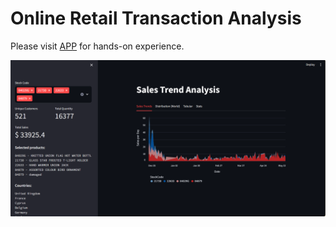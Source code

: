 # Online Retail Transaction Analysis

  Please visit [APP](https://onlineretailtransactionanalysis.streamlit.app/) for hands-on experience. 
  
  ![app](https://github.com/nirbhay12345/online_retail_transaction_analysis/blob/main/media/app.png)

